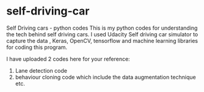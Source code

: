 # self-driving-car
Self Driving cars - python codes
This is my python codes for understanding the tech behind self driving cars. I used Udacity Self driving car simulator to capture the data , Keras, OpenCV, tensorflow and machine learning libraries for coding this program.

I have uploaded 2 codes here for your reference: 

1. Lane detection code
2. behaviour cloning code which include the data augmentation technique etc.
